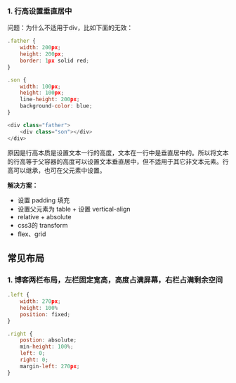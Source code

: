 ### 1. 行高设置垂直居中

问题：为什么不适用于div，比如下面的无效：

```js
.father {
    width: 200px;
    height: 200px;
    border: 1px solid red;
}

.son {
    width: 100px;
    height: 100px;
    line-height: 200px;
    background-color: blue;
}

<div class="father">
	<div class="son"></div>
</div>
```

原因是行高本质是设置文本一行的高度，文本在一行中是垂直居中的。所以将文本的行高等于父容器的高度可以设置文本垂直居中，但不适用于其它非文本元素。行高可以继承，也可在父元素中设置。

**解决方案：**

* 设置 padding 填充
* 设置父元素为 table + 设置 vertical-align
* relative + absolute
* css3的 transform
* flex、grid



## 常见布局

### 1. 博客两栏布局，左栏固定宽高，高度占满屏幕，右栏占满剩余空间

```js
.left {
	width: 270px;
    height: 100%
    position: fixed;
}

.right {
    postion: absolute;
    min-height: 100%;
    left: 0;
    right: 0;
    margin-left: 270px;
}
```

